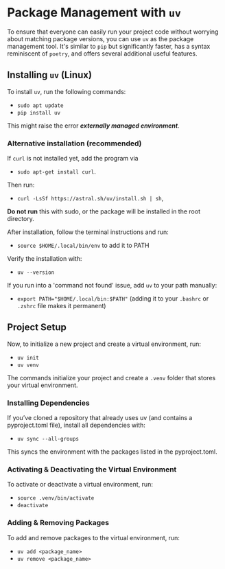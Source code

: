 # Package Management with `uv`

To ensure that everyone can easily run your project code without worrying about matching package versions, you can use `uv` as the package management tool. It's similar to `pip` but significantly faster, has a syntax reminiscent of `poetry`, and offers several additional useful features.

## Installing `uv` (Linux)

To install `uv`, run the following commands:
- `sudo apt update` 
- `pip install uv` 

This might raise the error ***externally managed environment***.

### Alternative installation (recommended)
If `curl` is not installed yet, add the program via 
- `sudo apt-get install curl`.

Then run:
- `curl -LsSf https://astral.sh/uv/install.sh | sh`,

**Do not run** this with sudo, or the package will be installed in the root directory. 

After installation, follow the terminal instructions and run:
- `source $HOME/.local/bin/env` to add it to PATH

Verify the installation with:
- `uv --version`

If you run into a 'command not found' issue, add `uv` to your path manually:

- `export PATH="$HOME/.local/bin:$PATH"` (adding it to your `.bashrc` or `.zshrc` file
  makes it permanent)

## Project Setup
Now, to initialize a new project and create a virtual environment, run:

- `uv init`
- `uv venv`

The commands initialize your project and create a `.venv` folder that stores your virtual environment.

### Installing Dependencies

If you’ve cloned a repository that already uses uv (and contains a pyproject.toml file), install all dependencies with:
- `uv sync --all-groups`

This syncs the environment with the packages listed in the pyproject.toml.

### Activating & Deactivating the Virtual Environment
To activate or deactivate a virtual environment, run:

- `source .venv/bin/activate`
- `deactivate`

### Adding & Removing Packages
To add and remove packages to the virtual environment, run:

- `uv add <package_name>`
- `uv remove <package_name>`
